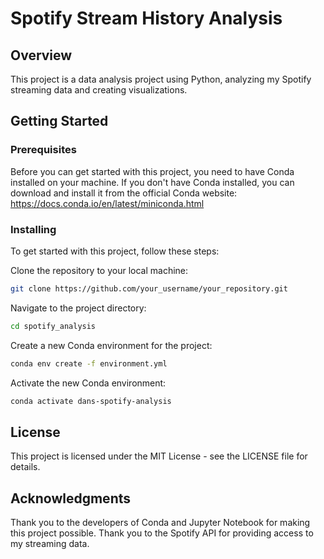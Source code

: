 # Spotify Stream History Analysis

## Overview
This project is a data analysis project using Python, analyzing my Spotify streaming data and creating visualizations.

## Getting Started

### Prerequisites

Before you can get started with this project, you need to have Conda installed on your machine. If you don't have Conda installed, you can download and install it from the official Conda website: https://docs.conda.io/en/latest/miniconda.html

### Installing
To get started with this project, follow these steps:

Clone the repository to your local machine:

```bash
git clone https://github.com/your_username/your_repository.git
```
Navigate to the project directory:

```bash
cd spotify_analysis
```

Create a new Conda environment for the project:

```bash
conda env create -f environment.yml
```
Activate the new Conda environment:

```bash
conda activate dans-spotify-analysis
```

## License
This project is licensed under the MIT License - see the LICENSE file for details.

## Acknowledgments
Thank you to the developers of Conda and Jupyter Notebook for making this project possible.
Thank you to the Spotify API for providing access to my streaming data.
